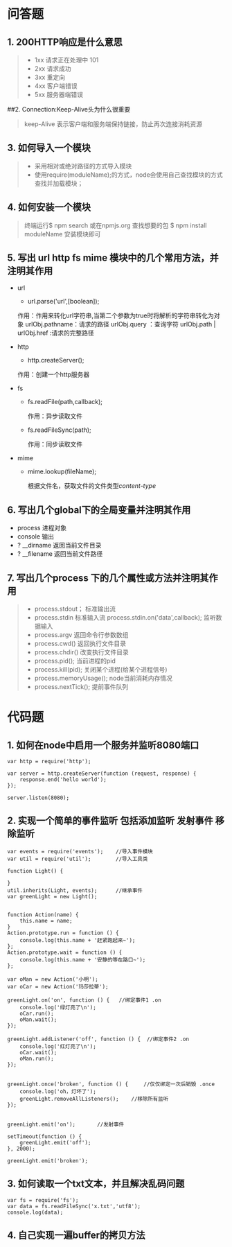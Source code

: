 # 问答题
## 1. 200HTTP响应是什么意思

> - 1xx  请求正在处理中 101
> - 2xx  请求成功
> - 3xx  重定向
> - 4xx  客户端错误
> - 5xx  服务器端错误

##2. Connection:Keep-Alive头为什么很重要

> keep-Alive 表示客户端和服务端保持链接，防止再次连接消耗资源

## 3. 如何导入一个模块

> - 采用相对或绝对路径的方式导入模块
> - 使用require(moduleName);的方式，node会使用自己查找模块的方式查找并加载模块；

## 4. 如何安装一个模块
> 终端运行$ npm search 或在npmjs.org 查找想要的包
> $ npm install moduleName 安装模块即可

## 5. 写出 url http fs mime 模块中的几个常用方法，并注明其作用
 - url
    - url.parse('url',[boolean]);


    作用：作用来转化url字符串,当第二个参数为true时将解析的字符串转化为对象
    urlObj.pathname：请求的路径
    urlObj.query ：查询字符
    urlObj.path | urlObj.href :请求的完整路径

 - http
    - http.createServer();


    作用：创建一个http服务器

 - fs

    - fs.readFile(path,callback);


        作用：异步读取文件

   - fs.readFileSync(path);


        作用：同步读取文件

 - mime

    - mime.lookup(fileName);


        根据文件名，获取文件的文件类型*content-type*

## 6. 写出几个global下的全局变量并注明其作用

 - process 进程对象
 - console 输出
 - ? __dirname 返回当前文件目录
 - ? __filename 返回当前文件路径

## 7. 写出几个process 下的几个属性或方法并注明其作用
> - process.stdout； 标准输出流
> - process.stdin 标准输入流 process.stdin.on('data',callback); 监听数据输入
> - process.argv 返回命令行参数数组
> - process.cwd() 返回执行文件目录
> - process.chdir() 改变执行文件目录
> - process.pid(); 当前进程的pid
> - process.kill(pid); 关闭某个进程(给某个进程信号)
> - process.memoryUsage();  node当前消耗内存情况
> - process.nextTick(); 提前事件队列

 
# 代码题
## 1. 如何在node中启用一个服务并监听8080端口
```
var http = require('http');

var server = http.createServer(function (request, response) {
    response.end('hello world');
});

server.listen(8080);
```

## 2. 实现一个简单的事件监听 包括添加监听  发射事件 移除监听

```
var events = require('events');    //导入事件模块
var util = require('util');        //导入工具类

function Light() {

}
util.inherits(Light, events);      //继承事件
var greenLight = new Light();


function Action(name) {
    this.name = name;
}
Action.prototype.run = function () {
    console.log(this.name + '赶紧跑起来~');
};
Action.prototype.wait = function () {
    console.log(this.name + '安静的等在路口~');
};

var oMan = new Action('小明');
var oCar = new Action('玛莎拉蒂');

greenLight.on('on', function () {   //绑定事件1 .on
    console.log('绿灯亮了\n');
    oCar.run();
    oMan.wait();
});

greenLight.addListener('off', function () {  //绑定事件2 .on
    console.log('红灯亮了\n');
    oCar.wait();
    oMan.run();
});


greenLight.once('broken', function () {     //仅仅绑定一次后销毁 .once
    console.log('oh，灯坏了');
    greenLight.removeAllListeners();    //移除所有监听
});


greenLight.emit('on');       //发射事件

setTimeout(function () {
    greenLight.emit('off');
}, 2000);

greenLight.emit('broken');

```


## 3. 如何读取一个txt文本，并且解决乱码问题
```
var fs = require('fs');
var data = fs.readFileSync('x.txt','utf8');
console.log(data);
```

## 4. 自己实现一遍buffer的拷贝方法
